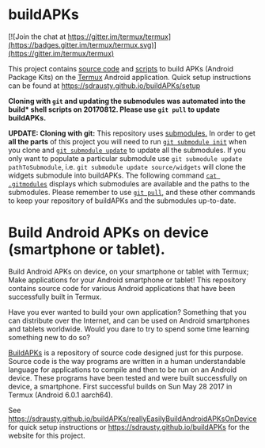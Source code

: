 buildAPKs
===============
[![Join the chat at https://gitter.im/termux/termux](https://badges.gitter.im/termux/termux.svg)](https://gitter.im/termux/termux)

This project contains [source code](./sources) and [scripts](./scripts/build) to build APKs (Android Package Kits) on the [Termux](https://termux.com/) Android application. Quick setup instructions can be found at https://sdrausty.github.io/buildAPKs/setup

**Cloning with `git` and updating the submodules was automated into the build\* shell scripts on 20170812. Please use `git pull` to update buildAPKs.** 

**UPDATE: Cloning with git:**  This repository uses [submodules.](https://gist.github.com/gitaarik/8735255) In order to get **all the parts** of this project you will need to run [`git submodule init`](https://github.com/sdrausty/buildAPKs/blob/master/scripts/maintenance/pullBuildAPKsSubmodulesInit.sh) when you clone and [`git submodule update`](https://github.com/sdrausty/buildAPKs/blob/master/scripts/maintenance/pullBuildAPKsSubmodules.sh) to update all the submodules. If you only want to populate a particular submodule use `git submodule update pathToSubmodule`, i.e. `git submodule update source/widgets` will clone the widgets submodule into buildAPKs. The following command [`cat .gitmodules`](https://github.com/sdrausty/buildAPKs/blob/master/.gitmodules) displays which submodules are available and the paths to the submodules. Please remember to use [`git pull`,](https://help.github.com/articles/fetching-a-remote/) and these other commands to keep your repository of buildAPKs and the submodules up-to-date.

Build Android APKs on device (smartphone or tablet).
===========================================
Build Android APKs on device, on your smartphone or tablet with Termux; Make applications for your Android smartphone or tablet! This repository contains source code for various Android applications that have been successfully built in Termux.

Have you ever wanted to build your own application? Something that you can distribute over the Internet, and can be used on Android smartphones and tablets worldwide. Would you dare to try to spend some time learning something new to do so?

[BuildAPKs](https://github.com/sdrausty/buildAPKs) is a repository of source code designed just for this purpose. Source code is the way programs are written in a human understandable language for applications to compile and then to be run on an Android device. These programs have been tested and were built successfully on device, a smartphone. First successful builds on Sun May 28 2017 in Termux (Android 6.0.1 aarch64).

See https://sdrausty.github.io/buildAPKs/reallyEasilyBuildAndroidAPKsOnDevice for quick setup instructions or https://sdrausty.github.io/buildAPKs for the website for this project.

